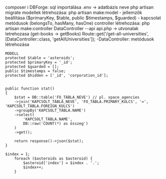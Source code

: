 composer i
DBForge: sql importálása
.env -> adatbázis neve
php artisan migrate 
modellek létrehozása: php artisan make:model
    - jellemzők beállítása ($primaryKey, $table, public $timestamps, $guarded)
    - kapcsolat metódusok (belongsTo, hasMany, hasOne)
controller létrehozása: php artisan make:controller DataController --api
api.php -> utvonalak letrehozasa (get-books -> getBooks)
    Route::get('/get-all-universities', [DataController::class, 'getAllUniversities']);
-DataController: 
    metódusok létrehozása


    MODELL
    protected $table = 'asteroids';
    protected $primaryKey = '_id';
    protected $guarded = [];
    public $timestamps = false;
    protected $hidden = ['_id', 'corporation_id'];


    public function stat()
    {
        $stat = DB::table('FO_TÁBLA_NEVE') // pl. space_agencies
        ->join('KAPCSOLT_TÁBLA_NEVE', 'FO_TÁBLA.PRIMARY_KULCS', '=', 'KAPCSOLT_TÁBLA.FOREIGN_KULCS')
        ->groupBy('KAPCSOLT_TÁBLA.NAME')
        ->select(
            'KAPCSOLT_TÁBLA.NAME',
            DB::raw('COUNT(*) as összeg')
        )
        ->get();

        return response()->json($stat);
    }

    $index = 1;
        foreach ($asteroids as $asteroid) {
            $asteroid['index'] = $index . '.';
            $index++;
        }
